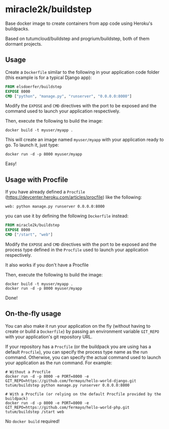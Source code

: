 miracle2k/buildstep
===============

Base docker image to create containers from app code using Heroku's buildpacks.

Based on tutumcloud/buildstep and progrium/buildstep, both of them dormant projects.

Usage
-----

Create a `Dockerfile` similar to the following in your application code folder 
(this example is for a typical Django app):

```Dockerfile
FROM elsdoerfer/buildstep
EXPOSE 8000
CMD ["python", "manage.py", "runserver", "0.0.0.0:8000"]
```

Modify the `EXPOSE` and `CMD` directives with the port to be exposed and the command
used to launch your application respectively.

Then, execute the following to build the image:

	docker build -t myuser/myapp .

This will create an image named `myuser/myapp` with your application ready to go.
To launch it, just type:

	docker run -d -p 8000 myuser/myapp

Easy!


Usage with Procfile
-------------------

If you have already defined a `Procfile` (https://devcenter.heroku.com/articles/procfile)
like the following:

	web: python manage.py runserver 0.0.0.0:8000

you can use it by defining the following `Dockerfile` instead:

```Dockerfile
FROM miracle2k/buildstep
EXPOSE 8000
CMD ["/start", "web"]
```

Modify the `EXPOSE` and `CMD` directives with the port to be exposed and the process
type defined in the `Procfile` used to launch your application respectively.

It also works if you don't have a Procfile

Then, execute the following to build the image:

	docker build -t myuser/myapp .
	docker run -d -p 8000 myuser/myapp

Done!


On-the-fly usage
----------------

You can also make it run your application on the fly (without having to create or build a `Dockerfile`)
by passing an environment variable `GIT_REPO` with your application's git repository URL.

If your repository has a `Procfile` (or the buildpack you are using has a default `Procfile`), 
you can specify the process type name as the run command.
Otherwise, you can specify the actual command used to launch your application as the run command. For example:

	# Without a Procfile
	docker run -d -p 8000 -e PORT=8000 -e GIT_REPO=https://github.com/fermayo/hello-world-django.git tutum/buildstep python manage.py runserver 0.0.0.0:8000

	# With a Procfile (or relying on the default Procfile provided by the buildpack)
	docker run -d -p 8000 -e PORT=8000 -e GIT_REPO=https://github.com/fermayo/hello-world-php.git tutum/buildstep /start web

No `docker build` required!
